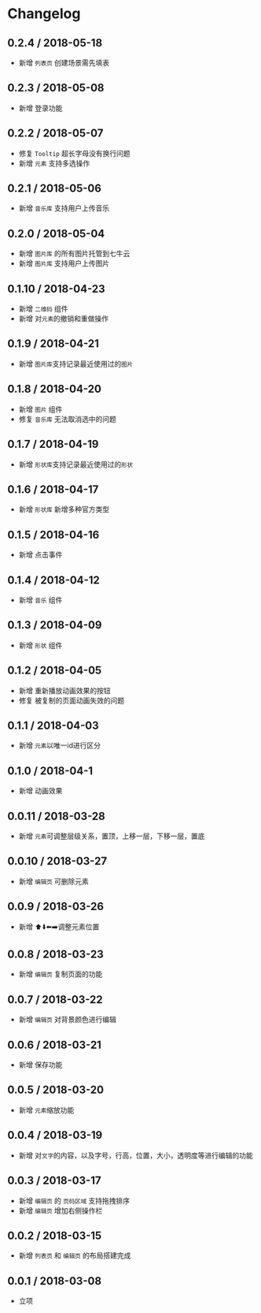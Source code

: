 
# Changelog

## 0.2.4 / 2018-05-18
- 新增 `列表页` 创建场景需先填表

## 0.2.3 / 2018-05-08
- 新增 登录功能

## 0.2.2 / 2018-05-07
- 修复 `Tooltip` 超长字母没有换行问题
- 新增 `元素` 支持多选操作

## 0.2.1 / 2018-05-06
- 新增 `音乐库` 支持用户上传音乐

## 0.2.0 / 2018-05-04
- 新增 `图片库` 的所有图片托管到七牛云
- 新增 `图片库` 支持用户上传图片

## 0.1.10 / 2018-04-23
- 新增 `二维码` 组件
- 新增 对`元素`的撤销和重做操作

## 0.1.9 / 2018-04-21
- 新增 `图片库`支持记录最近使用过的`图片`

## 0.1.8 / 2018-04-20
- 新增 `图片` 组件
- 修复 `音乐库` 无法取消选中的问题

## 0.1.7 / 2018-04-19
- 新增 `形状库`支持记录最近使用过的`形状`

## 0.1.6 / 2018-04-17
- 新增 `形状库` 新增多种官方类型

## 0.1.5 / 2018-04-16
- 新增 点击事件

## 0.1.4 / 2018-04-12
- 新增 `音乐` 组件

## 0.1.3 / 2018-04-09
- 新增 `形状` 组件

## 0.1.2 / 2018-04-05
- 新增 重新播放动画效果的按钮
- 修复 被复制的页面动画失效的问题

## 0.1.1 / 2018-04-03
- 新增 `元素`以唯一id进行区分

## 0.1.0 / 2018-04-1
- 新增 动画效果

## 0.0.11 / 2018-03-28
- 新增 `元素`可调整层级关系，置顶，上移一层，下移一层，置底

## 0.0.10 / 2018-03-27
- 新增 `编辑页` 可删除元素

## 0.0.9 / 2018-03-26
- 新增 ⬆️⬇️⬅️➡️调整元素位置

## 0.0.8 / 2018-03-23
- 新增 `编辑页` 复制页面的功能
 
## 0.0.7 / 2018-03-22
- 新增 `编辑页` 对背景颜色进行编辑

## 0.0.6 / 2018-03-21
- 新增 保存功能

## 0.0.5 / 2018-03-20
- 新增 `元素`缩放功能

## 0.0.4 / 2018-03-19
- 新增 对`文字`的内容，以及字号，行高，位置，大小，透明度等进行编辑的功能

## 0.0.3 / 2018-03-17
- 新增 `编辑页` 的 `页码区域` 支持拖拽排序
- 新增 `编辑页` 增加右侧操作栏

## 0.0.2 / 2018-03-15
- 新增 `列表页` 和 `编辑页` 的布局搭建完成

## 0.0.1 / 2018-03-08
- 立项
